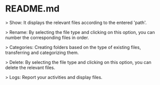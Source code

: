 README.md
=========

<p>> Show: It displays the relevant files according to the entered &apos;path&apos;.</p>
<p>> Rename: By selecting the file type and clicking on this option, you can number the corresponding files in order.</p>
<p>> Categories: Creating folders based on the type of existing files, transferring and categorizing them.</p>
<p>> Delete: By selecting the file type and clicking on this option, you can delete the relevant files.</p>
<p>> Logs: Report your activities and display files.</p>
<p><br></p>
